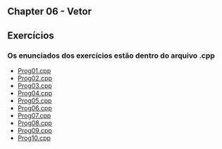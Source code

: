 ## Chapter 06 - Vetor

## Exercícios
### Os enunciados dos exercícios estão dentro do arquivo .cpp

- <a href="/chapter06/prog01/prog01.cpp">Prog01.cpp<a>
- <a href="/chapter06/prog02/prog02.cpp">Prog02.cpp<a>
- <a href="/chapter06/prog03/prog03.cpp">Prog03.cpp<a>
- <a href="/chapter06/prog04/prog04.cpp">Prog04.cpp<a>
- <a href="/chapter06/prog05/prog05.cpp">Prog05.cpp<a>
- <a href="/chapter06/prog06/prog06.cpp">Prog06.cpp<a>
- <a href="/chapter06/prog07/prog07.cpp">Prog07.cpp<a>
- <a href="/chapter06/prog08/prog08.cpp">Prog08.cpp<a>
- <a href="/chapter06/prog09/prog09.cpp">Prog09.cpp<a>
- <a href="/chapter06/prog10/prog10.cpp">Prog10.cpp<a>


